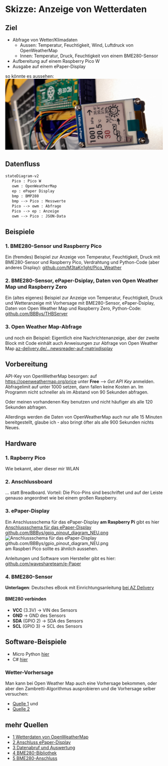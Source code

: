 # Skizze: Anzeige von Wetterdaten 

## Ziel
- Abfrage von Wetter/Klimadaten
	-	Aussen: Temperatur, Feuchtigkeit, Wind, Luftdruck von OpenWeatherMap
	-	Innen: Temperatur, Druck, Feuchtigkeit von einem BME280-Sensor
- Aufbereitung auf einem Raspberry Pico W
- Ausgabe auf einem ePaper-Display

so könnte es aussehen:
![so könnte es aussehen](Bilder/b1.jpg)


## Datenfluss
```mermaid
stateDiagram-v2
   Pico : Pico W
   owm : OpenWeatherMap
   ep : ePaper Display
   bmp : BMP280
   bmp --> Pico : Messwerte
   Pico --> owm : Abfrage
   Pico --> ep : Anzeige
   owm --> Pico : JSON-Data
```
## Beispiele
### 1. BME280-Sensor und Raspberry Pico
Ein (fremdes) Beispiel zur Anzeige von Temperatur, Feuchtigkeit, Druck mit BME280-Sensor und Raspberry Pico, Verdrahtung und Python-Code (aber anderes Display):
[github.com/M3taKn1ght/Pico_Weather](https://github.com/M3taKn1ght/Blog-Repo/tree/4c335d607f1807069b7e363c63774db7aa2e01ab/Pico_Weather)
### 2. BME280-Sensor, ePaper-Dsiplay, Daten von Open Weather Map und Raspberry Zero
Ein (altes eigenes) Beispiel zur Anzeige von Temperatur, Feuchtigkeit, Druck und Wetteranzeige mit Vorhersage mit BME280-Sensor, ePaper-Dsiplay, Daten von Open Weather Map und Raspberry Zero, Python-Code:
[github.com/BBBys/THBServer](https://github.com/BBBys/THBServer)
### 3. Open Weather Map-Abfrage
und noch ein Beispiel: Eigentlich eine Nachrichtenanzeige, aber der zweite Block mit Code einhält auch Anweisungen zur Abfrage von Open Weather Map
[az-delivery.de/...newsreader-auf-matrixdisplay](https://www.az-delivery.de/blogs/azdelivery-blog-fur-arduino-und-raspberry-pi/newsreader-auf-matrixdisplay)

## Vorbereitung
API-Key von OpenWetherMap besorgen: auf https://openweathermap.org/price unter **Free** --> *Get API Key* anmelden. Abfragelimit auf unter 1000 setzen, dann 
fallen keine Kosten an. Im Programm nicht schneller als im Abstand von 90 Sekunden abfragen.

Oder meinen vorhandenen Key benutzen und nicht häufiger als alle 120 Sekunden abfragen.

Allerdings werden die Daten von OpenWeatherMap auch nur alle 15 Minuten bereitgestellt, glaube ich - also bringt öfter als alle 900 Sekunden nichts Neues.
## Hardware
### 1. Rapberry Pico
Wie bekannt, aber dieser mir WLAN
### 2. Anschlussboard
... statt Breadboard. Vorteil: Die Pico-Pins sind beschriftet und auf der Leiste genauso angeordnet wie bei einem großen Raspberry.
### 3. ePaper-Display 
Ein Anschlussschema für das ePaper-Display **am Raspberry Pi** gibt es hier [Anschlussschema für das ePaper-Display github.com/BBBys/gpio_pinout_diagram_NEU.png](https://github.com/BBBys/BackupServer/blob/main/doc/gpio_pinout_diagram_NEU.png)
![Anschlussschema für das ePaper-Display github.com/BBBys/gpio_pinout_diagram_NEU.png](https://github.com/BBBys/BackupServer/blob/main/doc/gpio_pinout_diagram_NEU.png)
am Raspberi Pico sollte es ähnlich aussehen.

Anleitungen und Software vom Hersteller gibt es hier: [github.com/waveshareteam/e-Paper](https://github.com/waveshareteam/e-Paper/tree/master/RaspberryPi_JetsonNano)
### 4. BME280-Sensor
**Unterlagen**:
Deutsches eBook mit Einrichtungsanleitung [bei AZ Delivery](https://www.az-delivery.de/products/gy-bme280-kostenfreies-e-book)

#### BME280 verbinden
- **VCC** (3.3V) -&gt; VIN des Sensors
- **GND** -&gt; GND des Sensors
- **SDA** (GPIO 2) -&gt; SDA des Sensors
- **SCL** (GPIO 3) -&gt; SCL des Sensors
## Software-Beispiele
- Micro Python [hier](MicroPython)
- C# [hier](C#)
### Wetter-Vorhersage
Man kann bei Open Weather Map auch eine Vorhersage bekommen, oder aber den Zambretti-Algorithmus ausprobieren und die  Vorhersage selber versuchen:
- [Quelle 1](https://github.com/sassoftware/iot-zambretti-weather-forcasting.git) und
- [Quelle 2](https://integritext.net/DrKFS/zambretti.htm)

## mehr Quellen
* [1 Wetterdaten von OpenWeatherMap](https://www.kampis-elektroecke.de/raspberry-pi/raspberry-pi-wetter/)
* [2 Anschluss ePaper-Display](https://www.az-delivery.de/en/blogs/azdelivery-blog-fur-arduino-und-raspberry-pi/e-paper-display-am-esp32-und-esp8266-teil1)
* [3 Datenabruf und Auswertung](https://microcontrollerslab.com/raspberry-pi-pico-w-openweathermap-api-sensorless-weather-station)
* [4 BME280-Bibliothek](https://learn.microsoft.com/en-us/dotnet/api/iot.device.bmxx80.bme280?view=iot-dotnet-latest)
* [5 BME280-Anschluss](https://learn.microsoft.com/en-us/dotnet/iot/tutorials/temp-sensor)
